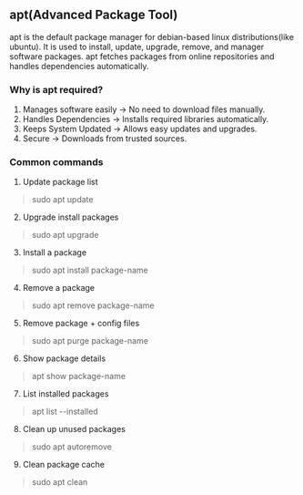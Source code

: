 ## apt(Advanced Package Tool)

apt is the default package manager for debian-based linux distributions(like ubuntu).
It is used to install, update, upgrade, remove, and manager software packages.
apt fetches packages from online repositories and handles dependencies automatically.

### Why is apt required?

1. Manages software easily -> No need to download files manually.
2. Handles Dependencies -> Installs required libraries automatically.
3. Keeps System Updated -> Allows easy updates and upgrades.
4. Secure -> Downloads from trusted sources.

### Common commands

1. Update package list

> sudo apt update

2. Upgrade install packages

> sudo apt upgrade

3. Install a package

> sudo apt install package-name

4. Remove a package

> sudo apt remove package-name

5. Remove package + config files

> sudo apt purge package-name

6. Show package details

> apt show package-name

7. List installed packages

> apt list --installed

8. Clean up unused packages

> sudo apt autoremove

9. Clean package cache

> sudo apt clean
